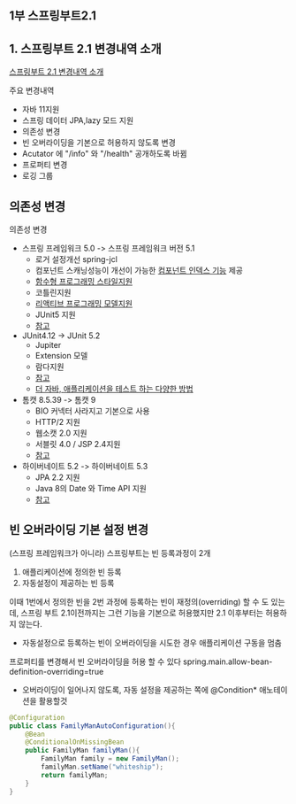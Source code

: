 ## 1부 스프링부트2.1

## 1. 스프링부트 2.1 변경내역 소개
[스프링부트 2.1 변경내역 소개](https://github.com/spring-projects/spring-boot/wiki/Spring-Boot-2.1-Release-Notes)

주요 변경내역
- 자바 11지원
- 스프링 데이터 JPA,lazy 모드 지원
- 의존성 변경
- 빈 오버라이딩을 기본으로 허용하지 않도록 변경
- Acutator 에  "/info" 와 "/health" 공개하도록 바뀜
- 프로퍼티 변경
- 로깅 그룹


## 의존성 변경
의존성 변경
- 스프링 프레임워크 5.0 -> 스프링 프레임워크 버전 5.1
    - 로거 설정개선 spring-jcl
    - 컴포넌트 스캐닝성능이 개선이 가능한 [컴포넌트 인덱스 기능](https://docs.spring.io/spring-framework/docs/current/spring-framework-reference/core.html#beans-scanning-index) 제공
    - [함수형 프로그래밍 스타일지원](https://docs.spring.io/spring-framework/docs/current/spring-framework-reference/web-reactive.html#webflux-fn)
    - 코틀린지원
    - [리액티브 프로그래밍 모델지원](https://docs.spring.io/spring-framework/docs/current/spring-framework-reference/web-reactive.html#webflux)
    - JUnit5 지원
    - [참고](https://github.com/spring-projects/spring-framework/wiki)
- JUnit4.12 -> JUnit 5.2
    - Jupiter
    - Extension 모델
    - 람다지원
    - [참고](https://junit.org/junit5/docs/current/user-guide/#overview-what-is-junit-5)
    - [더 자바, 애플리케이션을 테스트 하는 다양한 방법](https://www.inflearn.com/course/the-java-application-test)
- 톰캣 8.5.39 -> 톰캣 9
    - BIO 커넥터 사라지고[]() 기본으로 사용
    - HTTP/2 지원
    - 웹소캣 2.0 지원
    - 서블릿 4.0 / JSP 2.4지원
    - [참고](https://dzone.com/articles/what-do-we-know-about-tomcat-90)
- 하이버네이트 5.2 -> 하이버네이트 5.3
    - JPA 2.2 지원
    - Java 8의 Date 와 Time API 지원
    - [참고](https://in.relation.to/2018/05/14/hibernate-orm-530-final-release/)

## 빈 오버라이딩 기본 설정 변경
(스프링 프레임워크가 아니라) 스프링부트는 빈 등록과정이 2개
1. 애플리케이션에 정의한 빈 등록
2. 자동설정이 제공하는 빈 등록
   
이때 1번에서 정의한 빈을 2번 과정에 등록하는 빈이 재정의(overriding) 할 수 도 있는데, 스프링 부트 2.1이전까지는 그런 기능을 기본으로 허용했지만 2.1 이후부터는 허용하지 않는다.

- 자동설정으로 등록하는 빈이 오버라이딩을 시도한 경우 애플리케이션 구동을 멈춤

프로퍼티를 변경해서 빈 오버라이딩을 허용 할 수 있다
spring.main.allow-bean-definition-overriding=true

- 오버라이딩이 일어나지 않도록, 자동 설정을 제공하는 쪽에 @Condition* 애노테이션을 활용할것
~~~java
@Configuration
public class FamilyManAutoConfiguration(){
    @Bean
    @ConditionalOnMissingBean
    public FamilyMan familyMan(){
        FamilyMan family = new FamilyMan();
        familyMan.setName("whiteship");
        return familyMan;
    }
}
~~~